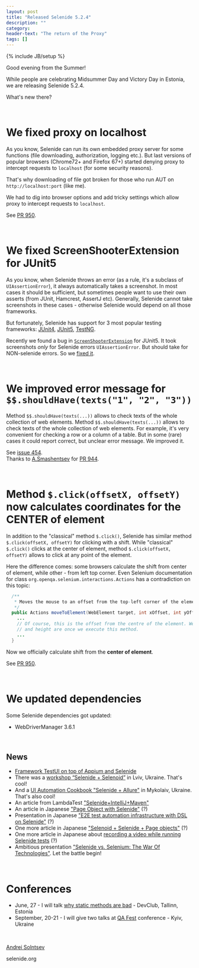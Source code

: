 ```yaml
---
layout: post
title: "Released Selenide 5.2.4"
description: ""
category:
header-text: "The return of the Proxy"
tags: []
---
```

{% include JB/setup %}

Good evening from the Summer!

While people are celebrating Midsummer Day and Victory Day in Estonia, we are releasing Selenide 5.2.4.

What's new there?

<br/>

# We fixed proxy on localhost

As you know, Selenide can run its own embedded proxy server for some functions (file downloading, authorization, logging etc.).
But last versions of popular browsers (Chrome72+ and Firefox 67+) started denying proxy to intercept requests to `localhost` 
(for some security reasons).

That's why downloading of file got broken for those who run AUT on `http://localhost:port` (like me).

We had to dig into browser options and add tricky settings which allow proxy to intercept requests to `localhost`.

See [PR 950](https://github.com/selenide/selenide/pull/950).

<br/>

# We fixed ScreenShooterExtension for JUnit5

As you know, when Selenide throws an error (as a rule, it's a subclass of `UIAssertionError`), it always automatically 
takes a screenshot. In most cases it should be sufficient, but sometimes people want to use their own asserts 
(from JUnit, Hamcrest, AssertJ etc). Generally, Selenide cannot take screenshots in these cases - otherwise Selenide
would depend on all those frameworks.

But fortunately, Selenide has support for 3 most popular testing frameworks:
[JUnit4](https://github.com/selenide/selenide/blob/master/modules/junit4/src/main/java/com/codeborne/selenide/junit/ScreenShooter.java), 
[JUnit5](https://github.com/selenide/selenide/blob/master/statics/src/main/java/com/codeborne/selenide/junit5/ScreenShooterExtension.java), 
[TestNG](https://github.com/selenide/selenide/blob/master/modules/testng/src/main/java/com/codeborne/selenide/testng/ScreenShooter.java).

Recently we found a bug in [`ScreenShooterExtension`](https://github.com/selenide/selenide/blob/master/statics/src/main/java/com/codeborne/selenide/junit5/ScreenShooterExtension.java) for JUnit5. 
It took screenshots *only* for Selenide errors `UIAssertionError`. But should take for NON-selenide errors.
So we [fixed it](https://github.com/selenide/selenide/commit/5414bc743469d0624e6f5). 

<br/>

# We improved error message for `$$.shouldHave(texts("1", "2", "3"))`

Method `$$.shouldHave(texts(...))` allows to check texts of the whole collection of web elements.
Method `$$.shouldHave(texts(...))` allows to check texts of the whole collection of web elements.
For example, it's very convenient for checking a row or a column of a table. 
But in some (rare) cases it could report correct, but unclear error message. We improved it.

See [issue 454](https://github.com/selenide/selenide/issues/454).<br/>
Thanks to [A.Smashentsev](https://github.com/xaknem) for [PR 944](https://github.com/selenide/selenide/pull/944).

<br/>

# Method `$.click(offsetX, offsetY)` now calculates coordinates for the CENTER of element

In addition to the "classical" method `$.click()`, Selenide has similar method `$.click(offsetX, offsetY)` for clicking with a shift.
While "classical" `$.click()` clicks at the center of element, method `$.click(offsetX, offsetY)` allows to click at any point of the element.

Here the difference comes: some browsers calculate the shift from center of element, while other - from left top corner.
Even Selenium documentation for class `org.openqa.selenium.interactions.Actions` has a contradiction on this topic:

```java
  /**
   * Moves the mouse to an offset from the top-left corner of the element.
   */
  public Actions moveToElement(WebElement target, int xOffset, int yOffset) {
    ...
    // Of course, this is the offset from the centre of the element. We have no idea what the width
    // and height are once we execute this method.
    ...
  }
```

Now we officially calculate shift from the **center of element**.

See [PR 950](https://github.com/selenide/selenide/pull/950).

<br/>


# We updated dependencies

Some Selenide dependencies got updated:
* WebDriverManager 3.6.1 

<br/>


## News

* [Framework TestUI on top of Appium and Selenide](https://www.testdevlab.com/blog/2019/05/testui-ui-test-automation-for-all-platforms-with-appium-and-selenide/)
* There was a [workshop “Selenide + Selenoid”](https://dou.ua/calendar/27417) in Lviv, Ukraine. That's cool!
* And a [UI Automation Cookbook "Selenide + Allure"](https://www.globallogic.com/ua/news/gl-ui-automation-cookbook-mykolaiv/) in Mykolaiv, Ukraine. That's also cool!
* An article from LambdaTest ["Selenide+IntelliJ+Maven"](https://www.lambdatest.com/blog/selenium-testing-with-selenide-using-intellij-maven/)
* An article in Japanese ["Page Object with Selenide"](https://qiita.com/tatesuke/items/0bac60172e7cfd12aeb1) (?)
* Presentation in Japanese ["E2E test automation infrastructure with DSL on Selenide"](https://speakerdeck.com/shimashima35/example-of-e2e-automation-test-architecture-by-selenide-in-osaka) (?)
* One more article in Japanese ["Selenoid + Selenide + Page objects"](https://codezine.jp/article/detail/10335) (?)
* One more article in Japanese about [recording a video while running Selenide tests](https://qiita.com/shimashima35/items/0575ac5488edd6942d5a) (?)
* Ambitious presentation ["Selenide vs. Selenium: The War Of Technologies"](https://www.slideshare.net/Bugraptors/selenide-vs-selenium-the-war-of-technologies). Let the battle begin!

<br/>

# Conferences

* June, 27 - I will talk [why static methods are bad](https://www.facebook.com/events/1335258949960597/) - DevClub, Tallinn, Estonia
* September, 20-21 - I will give two talks at [QA Fest](http://qafest.com/en/) conference - Kyiv, Ukraine

<br>

[Andrei Solntsev](http://asolntsev.github.io/)

selenide.org
